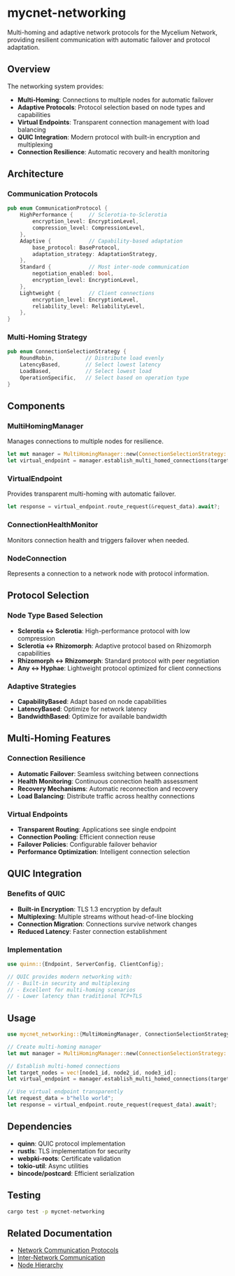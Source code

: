 # mycnet-networking

Multi-homing and adaptive network protocols for the Mycelium Network, providing resilient communication with automatic failover and protocol adaptation.

## Overview

The networking system provides:
- **Multi-Homing**: Connections to multiple nodes for automatic failover
- **Adaptive Protocols**: Protocol selection based on node types and capabilities
- **Virtual Endpoints**: Transparent connection management with load balancing
- **QUIC Integration**: Modern protocol with built-in encryption and multiplexing
- **Connection Resilience**: Automatic recovery and health monitoring

## Architecture

### Communication Protocols

```rust
pub enum CommunicationProtocol {
    HighPerformance {     // Sclerotia-to-Sclerotia
        encryption_level: EncryptionLevel,
        compression_level: CompressionLevel,
    },
    Adaptive {            // Capability-based adaptation
        base_protocol: BaseProtocol,
        adaptation_strategy: AdaptationStrategy,
    },
    Standard {            // Most inter-node communication
        negotiation_enabled: bool,
        encryption_level: EncryptionLevel,
    },
    Lightweight {         // Client connections
        encryption_level: EncryptionLevel,
        reliability_level: ReliabilityLevel,
    },
}
```

### Multi-Homing Strategy

```rust
pub enum ConnectionSelectionStrategy {
    RoundRobin,          // Distribute load evenly
    LatencyBased,        // Select lowest latency
    LoadBased,           // Select lowest load
    OperationSpecific,   // Select based on operation type
}
```

## Components

### MultiHomingManager
Manages connections to multiple nodes for resilience.

```rust
let mut manager = MultiHomingManager::new(ConnectionSelectionStrategy::LatencyBased);
let virtual_endpoint = manager.establish_multi_homed_connections(target_nodes).await?;
```

### VirtualEndpoint
Provides transparent multi-homing with automatic failover.

```rust
let response = virtual_endpoint.route_request(&request_data).await?;
```

### ConnectionHealthMonitor
Monitors connection health and triggers failover when needed.

### NodeConnection
Represents a connection to a network node with protocol information.

## Protocol Selection

### Node Type Based Selection
- **Sclerotia ↔ Sclerotia**: High-performance protocol with low compression
- **Sclerotia ↔ Rhizomorph**: Adaptive protocol based on Rhizomorph capabilities
- **Rhizomorph ↔ Rhizomorph**: Standard protocol with peer negotiation
- **Any ↔ Hyphae**: Lightweight protocol optimized for client connections

### Adaptive Strategies
- **CapabilityBased**: Adapt based on node capabilities
- **LatencyBased**: Optimize for network latency
- **BandwidthBased**: Optimize for available bandwidth

## Multi-Homing Features

### Connection Resilience
- **Automatic Failover**: Seamless switching between connections
- **Health Monitoring**: Continuous connection health assessment
- **Recovery Mechanisms**: Automatic reconnection and recovery
- **Load Balancing**: Distribute traffic across healthy connections

### Virtual Endpoints
- **Transparent Routing**: Applications see single endpoint
- **Connection Pooling**: Efficient connection reuse
- **Failover Policies**: Configurable failover behavior
- **Performance Optimization**: Intelligent connection selection

## QUIC Integration

### Benefits of QUIC
- **Built-in Encryption**: TLS 1.3 encryption by default
- **Multiplexing**: Multiple streams without head-of-line blocking
- **Connection Migration**: Connections survive network changes
- **Reduced Latency**: Faster connection establishment

### Implementation
```rust
use quinn::{Endpoint, ServerConfig, ClientConfig};

// QUIC provides modern networking with:
// - Built-in security and multiplexing
// - Excellent for multi-homing scenarios
// - Lower latency than traditional TCP+TLS
```

## Usage

```rust
use mycnet_networking::{MultiHomingManager, ConnectionSelectionStrategy, VirtualEndpoint};

// Create multi-homing manager
let mut manager = MultiHomingManager::new(ConnectionSelectionStrategy::LatencyBased);

// Establish multi-homed connections
let target_nodes = vec![node1_id, node2_id, node3_id];
let virtual_endpoint = manager.establish_multi_homed_connections(target_nodes).await?;

// Use virtual endpoint transparently
let request_data = b"hello world";
let response = virtual_endpoint.route_request(request_data).await?;
```

## Dependencies

- **quinn**: QUIC protocol implementation
- **rustls**: TLS implementation for security
- **webpki-roots**: Certificate validation
- **tokio-util**: Async utilities
- **bincode/postcard**: Efficient serialization

## Testing

```bash
cargo test -p mycnet-networking
```

## Related Documentation

- [Network Communication Protocols](../../.kiro/specs/mycelium-net/architecture/networking/network-protocols.md)
- [Inter-Network Communication](../../.kiro/specs/mycelium-net/architecture/networking/inter-network-communication.md)
- [Node Hierarchy](../../.kiro/specs/mycelium-net/architecture/container-models/overview.md)